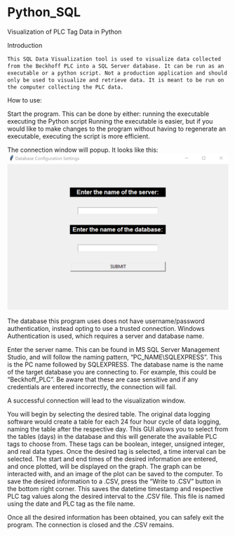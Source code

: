 # Python_SQL
Visualization of PLC Tag Data in Python

Introduction

	This SQL Data Visualization tool is used to visualize data collected from the Beckhoff PLC into a SQL Server database. It can be run as an executable or a python script. Not a production application and should only be used to visualize and retrieve data. It is meant to be run on the computer collecting the PLC data. 

How to use:
	
Start the program. This can be done by either:
 running the executable
executing the Python script 
Running the executable is easier, but if you would like to make changes to the program without having to regenerate an executable, executing the script is more efficient. 

The connection window will popup. It looks like this:
![alt text](https://github.com/collinbennett1999/Python_SQL/blob/main/image.jpg)

The database this program uses does not have username/password authentication, instead opting to use a trusted connection. Windows Authentication is used, which requires a server and database name. 

Enter the server name. This can be found in MS SQL Server Management Studio, and will follow the naming pattern, “PC_NAME\SQLEXPRESS”. This is the PC name followed by SQLEXPRESS. The database name is the name of the target database you are connecting to. For example, this could be “Beckhoff_PLC”. Be aware that these are case sensitive and if any credentials are entered incorrectly, the connection will fail. 




A successful connection will lead to the visualization window.


You will begin by selecting the desired table. The original data logging software would create a table for each 24 four hour cycle of data logging, naming the table after the respective day. This GUI allows you to select from the tables (days) in the database and this will generate the available PLC tags to choose from. These tags can be boolean, integer, unsigned integer, and real data types. Once the desired tag is selected, a time interval can be selected. The start and end times of the desired information are entered, and once plotted, will be displayed on the graph. The graph can be interacted with, and an image of the plot can be saved to the computer. To save the desired information to a .CSV, press the “Write to .CSV” button in the bottom right corner. This saves the datetime timestamp and respective PLC tag values along the desired interval to the .CSV file. This file is named using the date and PLC tag as the file name. 

Once all the desired information has been obtained, you can safely exit the program. The connection is closed and the .CSV remains. 
